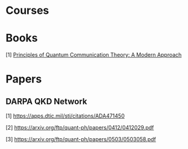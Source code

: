 # Courses

# Books

[1] [Principles of Quantum Communication Theory: A Modern Approach](https://www.markwilde.com/PQCT-khatri-wilde.pdf)

# Papers
## DARPA QKD Network

[1] https://apps.dtic.mil/sti/citations/ADA471450 

[2] https://arxiv.org/ftp/quant-ph/papers/0412/0412029.pdf 

[3] https://arxiv.org/ftp/quant-ph/papers/0503/0503058.pdf 
